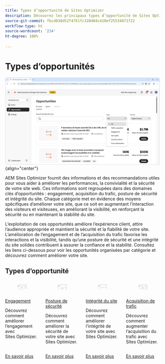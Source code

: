 ```yaml
---
title: Types d’opportunité de Sites Optimizer
description: Découvrez les principaux types d’opportunité de Sites Optimizer et comment ils peuvent vous aider à améliorer les performances de votre site.
source-git-commit: fbcd038d52f4761fc328404c410ef25534071f22
workflow-type: ht
source-wordcount: '214'
ht-degree: 100%

---
```



# Types d’opportunités

![Types d’opportunité](./assets/overview/hero.png){align="center"}

AEM Sites Optimizer fournit des informations et des recommandations utiles pour vous aider à améliorer les performances, la convivialité et la sécurité de votre site web. Ces informations sont regroupées dans des domaines clés d’opportunités : engagement, acquisition du trafic, posture de sécurité et intégrité du site. Chaque catégorie met en évidence des moyens spécifiques d’améliorer votre site, que ce soit en augmentant l’interaction des visiteurs et visiteuses, en améliorant la visibilité, en renforçant la sécurité ou en maintenant la stabilité du site.

L’exploitation de ces opportunités améliore l’expérience client, attire l’audience appropriée et maintient la sécurité et la fiabilité de votre site. L’amélioration de l’engagement et de l’acquisition du trafic favorise les interactions et la visibilité, tandis qu’une posture de sécurité et une intégrité du site solides contribuent à assurer la confiance et la stabilité.  Consultez les liens ci-dessous pour voir les opportunités organisées par catégorie et découvrez comment améliorer votre site.

## Types d’opportunité

<!-- CARDS 

* ./engagement.md
   { title = Engagement }
* ./security-posture.md
   { title = Security posture }
* ./site-health.md
   { title = Site health }
* ./traffic-acquisition.md
   { title = Traffic acquisition }

-->
<!-- START CARDS HTML - DO NOT MODIFY BY HAND -->
<div class="columns">
    <div class="column is-half-tablet is-half-desktop is-one-third-widescreen" aria-label="Engagement">
        <div class="card" style="height: 100%; display: flex; flex-direction: column; height: 100%;">
            <div class="card-image">
                <figure class="image x-is-16by9">
                    <a href="./engagement.md" title="Engagement" target="_blank" rel="referrer">
                        <img class="is-bordered-r-small" src="assets/engagement/hero.png" alt="Engagement"
                             style="width: 100%; aspect-ratio: 16 / 9; object-fit: cover; overflow: hidden; display: block; margin: auto;">
                    </a>
                </figure>
            </div>
            <div class="card-content is-padded-small" style="display: flex; flex-direction: column; flex-grow: 1; justify-content: space-between;">
                <div class="top-card-content">
                    <p class="headline is-size-6 has-text-weight-bold">
                        <a href="./engagement.md" target="_blank" rel="referrer" title="Engagement">Engagement</a>
                    </p>
                    <p class="is-size-6">Découvrez comment améliorer l’engagement avec Sites Optimizer.</p>
                </div>
                <a href="./engagement.md" target="_blank" rel="referrer" class="spectrum-Button spectrum-Button--outline spectrum-Button--primary spectrum-Button--sizeM" style="align-self: flex-start; margin-top: 1rem;">
<span class="spectrum-Button-label has-no-wrap has-text-weight-bold">En savoir plus</span>
</a>
            </div>
        </div>
    </div>
    <div class="column is-half-tablet is-half-desktop is-one-third-widescreen" aria-label="Security posture">
        <div class="card" style="height: 100%; display: flex; flex-direction: column; height: 100%;">
            <div class="card-image">
                <figure class="image x-is-16by9">
                    <a href="./security-posture.md" title="Posture de sécurité" target="_blank" rel="referrer">
                        <img class="is-bordered-r-small" src="assets/security-posture/hero.png" alt="Posture de sécurité"
                             style="width: 100%; aspect-ratio: 16 / 9; object-fit: cover; overflow: hidden; display: block; margin: auto;">
                    </a>
                </figure>
            </div>
            <div class="card-content is-padded-small" style="display: flex; flex-direction: column; flex-grow: 1; justify-content: space-between;">
                <div class="top-card-content">
                    <p class="headline is-size-6 has-text-weight-bold">
                        <a href="./security-posture.md" target="_blank" rel="referrer" title="Posture de sécurité">Posture de sécurité</a>
                    </p>
                    <p class="is-size-6">Découvrez comment améliorer la sécurité de votre site avec Sites Optimizer.</p>
                </div>
                <a href="./security-posture.md" target="_blank" rel="referrer" class="spectrum-Button spectrum-Button--outline spectrum-Button--primary spectrum-Button--sizeM" style="align-self: flex-start; margin-top: 1rem;">
<span class="spectrum-Button-label has-no-wrap has-text-weight-bold">En savoir plus</span>
</a>
            </div>
        </div>
    </div>
    <div class="column is-half-tablet is-half-desktop is-one-third-widescreen" aria-label="Site health">
        <div class="card" style="height: 100%; display: flex; flex-direction: column; height: 100%;">
            <div class="card-image">
                <figure class="image x-is-16by9">
                    <a href="./site-health.md" title="Intégrité du site" target="_blank" rel="referrer">
                        <img class="is-bordered-r-small" src="assets/site-health/hero.png" alt="Intégrité du site"
                             style="width: 100%; aspect-ratio: 16 / 9; object-fit: cover; overflow: hidden; display: block; margin: auto;">
                    </a>
                </figure>
            </div>
            <div class="card-content is-padded-small" style="display: flex; flex-direction: column; flex-grow: 1; justify-content: space-between;">
                <div class="top-card-content">
                    <p class="headline is-size-6 has-text-weight-bold">
                        <a href="./site-health.md" target="_blank" rel="referrer" title="Intégrité du site">Intégrité du site</a>
                    </p>
                    <p class="is-size-6">Découvrez comment améliorer l’intégrité de votre site avec Sites Optimizer.</p>
                </div>
                <a href="./site-health.md" target="_blank" rel="referrer" class="spectrum-Button spectrum-Button--outline spectrum-Button--primary spectrum-Button--sizeM" style="align-self: flex-start; margin-top: 1rem;">
<span class="spectrum-Button-label has-no-wrap has-text-weight-bold">En savoir plus</span>
</a>
            </div>
        </div>
    </div>
    <div class="column is-half-tablet is-half-desktop is-one-third-widescreen" aria-label="Traffic acquisition">
        <div class="card" style="height: 100%; display: flex; flex-direction: column; height: 100%;">
            <div class="card-image">
                <figure class="image x-is-16by9">
                    <a href="./traffic-acquisition.md" title="Acquisition de trafic" target="_blank" rel="referrer">
                        <img class="is-bordered-r-small" src="assets/traffic-acquisition/hero.png" alt="Acquisition de trafic"
                             style="width: 100%; aspect-ratio: 16 / 9; object-fit: cover; overflow: hidden; display: block; margin: auto;">
                    </a>
                </figure>
            </div>
            <div class="card-content is-padded-small" style="display: flex; flex-direction: column; flex-grow: 1; justify-content: space-between;">
                <div class="top-card-content">
                    <p class="headline is-size-6 has-text-weight-bold">
                        <a href="./traffic-acquisition.md" target="_blank" rel="referrer" title="Acquisition de trafic">Acquisition de trafic</a>
                    </p>
                    <p class="is-size-6">Découvrez comment augmenter l’acquisition du trafic avec Sites Optimizer.</p>
                </div>
                <a href="./traffic-acquisition.md" target="_blank" rel="referrer" class="spectrum-Button spectrum-Button--outline spectrum-Button--primary spectrum-Button--sizeM" style="align-self: flex-start; margin-top: 1rem;">
<span class="spectrum-Button-label has-no-wrap has-text-weight-bold">En savoir plus</span>
</a>
            </div>
        </div>
    </div>
</div>
<!-- END CARDS HTML - DO NOT MODIFY BY HAND -->
